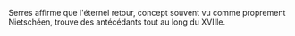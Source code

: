 Serres affirme que l'éternel retour, concept souvent vu comme proprement Nietschéen, trouve des antécédants tout au long du XVIIIe.

